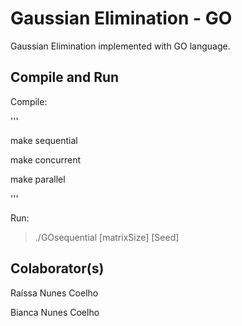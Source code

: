 # Gaussian Elimination - GO

Gaussian Elimination implemented with GO language. 

## Compile and Run

Compile:

'''	

make sequential

make concurrent

make parallel

'''

Run:

>	./GOsequential [matrixSize] [Seed]

## Colaborator(s)

Raíssa Nunes Coelho
 
Bianca Nunes Coelho
